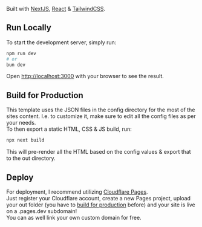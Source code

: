 Built with [NextJS](https://nextjs.org), [React](https://react.dev/) & [TailwindCSS](https://tailwindcss.com/).

## Run Locally

To start the development server, simply run:

```bash
npm run dev
# or
bun dev
```

Open [http://localhost:3000](http://localhost:3000) with your browser to see the result.

## Build for Production

This template uses the JSON files in the config directory for the most of the sites content.
I.e. to customize it, make sure to edit all the config files as per your needs.\
To then export a static HTML, CSS & JS build, run:

```bash
npx next build
```

This will pre-render all the HTML based on the config values & export that to the out directory.

## Deploy

For deployment, I recommend utilizing [Cloudflare Pages](https://pages.cloudflare.com/).\
Just register your Cloudflare account, create a new Pages project, upload your out folder (you have to [build for production](#build-for-production) before) and your site is live on a .pages.dev subdomain!\
You can as well link your own custom domain for free.